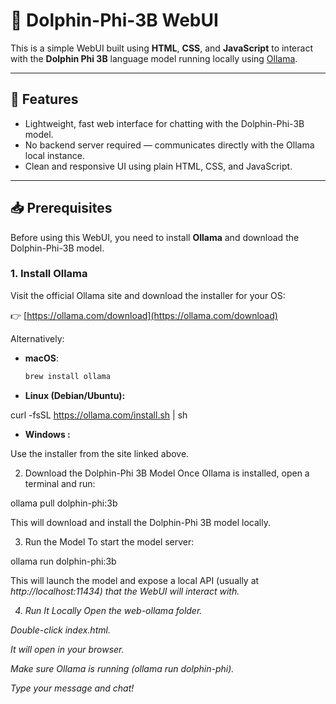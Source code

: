 # 🐬 Dolphin-Phi-3B WebUI

This is a simple WebUI built using **HTML**, **CSS**, and **JavaScript** to interact with the **Dolphin Phi 3B** language model running locally using [Ollama](https://ollama.com/).

---

## 🚀 Features

- Lightweight, fast web interface for chatting with the Dolphin-Phi-3B model.
- No backend server required — communicates directly with the Ollama local instance.
- Clean and responsive UI using plain HTML, CSS, and JavaScript.

---

## 📥 Prerequisites

Before using this WebUI, you need to install **Ollama** and download the Dolphin-Phi-3B model.

### 1. Install Ollama

Visit the official Ollama site and download the installer for your OS:

👉 [https://ollama.com/download](https://ollama.com/download)

Alternatively:

- **macOS**:

  ```bash
  brew install ollama

  ```

- **Linux (Debian/Ubuntu):**

curl -fsSL https://ollama.com/install.sh | sh

- **Windows :**

Use the installer from the site linked above.

2. Download the Dolphin-Phi 3B Model
   Once Ollama is installed, open a terminal and run:

ollama pull dolphin-phi:3b

This will download and install the Dolphin-Phi 3B model locally.

3. Run the Model
   To start the model server:

ollama run dolphin-phi:3b

This will launch the model and expose a local API (usually at <i>http://localhost:11434<i>) that the WebUI will interact with.

4. Run It Locally
   Open the web-ollama folder.

Double-click index.html.

It will open in your browser.

Make sure Ollama is running (<i>ollama run dolphin-phi<i>).

Type your message and chat!

